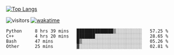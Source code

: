 [![Top Langs](https://github-readme-stats.vercel.app/api/top-langs/?username=OrangeSodahub&layout=compact)](https://github.com/anuraghazra/github-readme-stats)
<!--[![OrangeSodahub's GitHub stats](https://github-readme-stats.vercel.app/api?username=OrangeSodahub)](https://github.com/anuraghazra/github-readme-stats)-->
![visitors](https://visitor-badge.glitch.me/badge?page_id=OrangeSodahub)
[![wakatime](https://wakatime.com/badge/user/55e306c3-cea9-4c2e-9056-61b183dcb26a.svg)](https://wakatime.com/@55e306c3-cea9-4c2e-9056-61b183dcb26a)
<!--START_SECTION:waka-->

```text
Python     8 hrs 39 mins   ██████████████▒░░░░░░░░░░   57.25 %
C++        4 hrs 20 mins   ███████░░░░░░░░░░░░░░░░░░   28.65 %
Bash       47 mins         █▒░░░░░░░░░░░░░░░░░░░░░░░   05.26 %
Other      25 mins         ▓░░░░░░░░░░░░░░░░░░░░░░░░   02.81 %
```

<!--END_SECTION:waka-->
